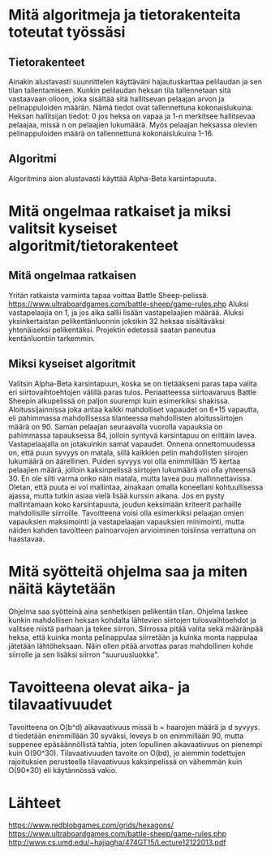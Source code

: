 # Mitä algoritmeja ja tietorakenteita toteutat työssäsi
## Tietorakenteet
Ainakin alustavasti suunnittelen käyttäväni hajautuskarttaa pelilaudan ja sen tilan tallentamiseen.
Kunkin pelilaudan heksan tila tallennetaan sitä vastaavaan olioon, joka sisältää sitä hallitsevan pelaajan
arvon ja pelinappuloiden määrän. Nämä tiedot ovat tallennettuna kokonaislukuina. Heksan hallitsijan tiedot:
0 jos heksa on vapaa ja 1-n merkitsee hallitsevaa pelaajaa, missä n on pelaajien lukumäärä.
Myös pelaajan heksassa olevien pelinappuloiden määrä on tallennettuna kokonaislukuina 1-16.

## Algoritmi
Algoritmina aion alustavasti käyttää Alpha-Beta karsintapuuta.

# Mitä ongelmaa ratkaiset ja miksi valitsit kyseiset algoritmit/tietorakenteet
## Mitä ongelmaa ratkaisen
Yritän ratkaista varminta tapaa voittaa Battle Sheep-pelissä. https://www.ultraboardgames.com/battle-sheep/game-rules.php
Aluksi vastapelaajia on 1, ja jos aika sallii lisään vastapelaajien määrää. Aluksi yksinkertaistan pelikentänluonnin
joksikin 32 heksaa sisältäväksi yhtenäiseksi pelikentäksi. Projektin edetessä saatan paneutua kentänluontiin tarkemmin. 

## Miksi kyseiset algoritmit
Valitsin Alpha-Beta karsintapuun, koska se on tietääkseni paras tapa valita eri siirtovaihtoehtojen välillä paras
tulos. Periaatteessa siirtoavaruus Battle Sheepin alkupelissä on paljon suurempi kuin esimerkiksi shakissa.
Aloitussijainnissa joka antaa kaikki mahdolliset vapaudet on 6*15 vapautta, eli pahimmassa mahdollisessa 
tilanteessa mahdollisten aloitussiirtojen määrä on 90. Saman pelaajan seuraavalla vuorolla vapauksia on pahimmassa
tapauksessa 84, jolloin syntyvä karsintapuu on erittäin lavea. Vastapelaajalla on jotakuinkin samat vapaudet. Onnena
onnettomuudessa on, että puun syvyys on matala, sillä kaikkien pelin mahdollisten siirojen lukumäärä on äärellinen.
Puiden syvyys voi olla enimmillään 15 kertaa pelaajien määrä, jolloin kaksinpelissä siirtojen lukumäärä voi olla
yhteensä 30. En ole silti varma onko näin matala, mutta lavea puu mallinnettavissa. Oletan, että puuta ei voi mallintaa,
ainakaan omalla koneellani kohtuullisessa ajassa, mutta tutkin asiaa vielä lisää kurssin aikana. Jos en pysty 
mallintamaan koko karsintapuuta, joudun keksimään kriteerit parhaille mahdollisille siirroille. Tavoitteena voisi
olla esimerkiksi pelaajan omien vapauksien maksimointi ja vastapelaajan vapauksien minimointi, mutta näiden 
kahden tavoitteen painoarvojen arvioiminen toisiinsa verrattuna on haastavaa.

# Mitä syötteitä ohjelma saa ja miten näitä käytetään
Ohjelma saa syötteinä aina senhetkisen pelikentän tilan. Ohjelma laskee kunkin mahdollisen heksan kohdalta lähtevien
siirtojen tulosvaihtoehdot ja valitsee niistä parhaan ja tekee siirron. Siirrossa pitää valita sekä määränpää heksa,
että kuinka monta pelinappulaa siirretään ja kuinka monta nappulaa jätetään lähtöheksaan. Näin ollen pitää arvottaa
paras mahdollinen kohde siirrolle ja sen lisäksi siirron "suuruusluokka".

# Tavoitteena olevat aika- ja tilavaativuudet
Tavoitteena on O(b^d) aikavaativuus missä b = haarojen määrä ja d syvyys. d tiedetään enimmillään 30 syväksi, leveys b 
on enimmillään 90, mutta suppenee epäsäännöllistä tahtia, joten lopullinen aikavaativuus on pienempi kuin O(90^30).
Tilavaativuuden tavoite on O(bd), jo aiemmin todettujen rajoituksien perusteella tilavaativuus kaksinpelissä on vähemmän
kuin O(90*30) eli käytännössä vakio.

# Lähteet
https://www.redblobgames.com/grids/hexagons/
https://www.ultraboardgames.com/battle-sheep/game-rules.php
http://www.cs.umd.edu/~hajiagha/474GT15/Lecture12122013.pdf
